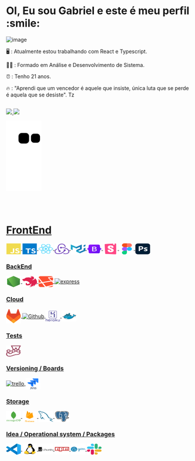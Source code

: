 <h1>OI, Eu sou Gabriel e este é meu perfil :smile:</h1>

![image](https://user-images.githubusercontent.com/59628974/130962551-4cdb3cc6-1fbe-4be5-a9b2-1c36d7bdce7a.png)

:desktop_computer: : Atualmente estou trabalhando com React e Typescript.

:man_student: : Formado em Análise e Desenvolvimento de Sistema.

:alarm_clock: : Tenho 21 anos.

:fire: : "Aprendi que um vencedor é aquele que insiste, única luta que se perde é aquela que se desiste". Tz

 ##

 <div>
  <a href="https://github.com/GabrielFayner">
  <img height="180em" src="https://github-readme-stats.vercel.app/api?username=GabrielFayner&show_icons=true&theme=blue-green&include_all_commits=true&count_private=true"/>
  <img height="180em" src="https://github-readme-stats.vercel.app/api/top-langs/?username=GabrielFayner&layout=compact&langs_count=7&theme=blue-green"/>
  
   ![Snake animation](https://github.com/GabrielFayner/GabrielFayner/blob/output/github-contribution-grid-snake.svg)
</div>

  ##
  
<div style="display: inline_block"><br>  
  <h1>FrontEnd</h1>
   <img align="center" alt="Js" height="30" width="40" src="https://raw.githubusercontent.com/devicons/devicon/master/icons/javascript/javascript-plain.svg"> 
   <img align="center" alt="Ts" height="30" width="40" src="https://raw.githubusercontent.com/devicons/devicon/master/icons/typescript/typescript-original.svg">
   <img align="center" alt="React" height="30" width="40" src="https://raw.githubusercontent.com/devicons/devicon/master/icons/react/react-original.svg">
   <img align="center" alt="Redux" height="30" width="40" src="https://raw.githubusercontent.com/devicons/devicon/master/icons/redux/redux-original.svg"> 
   <img align="center" alt="MaterialUI" height="30" width="40" src="https://raw.githubusercontent.com/devicons/devicon/master/icons/materialui/materialui-original.svg"> 
   <img align="center" alt="Bootstrap" height="30" width="40" src="https://raw.githubusercontent.com/devicons/devicon/master/icons/bootstrap/bootstrap-original.svg"> 
   <img align="center" alt="Storybook" height="30" width="40" src="https://raw.githubusercontent.com/devicons/devicon/master/icons/storybook/storybook-original.svg"> 
   <img align="center" alt="Figma" height="30" width="40" src="https://raw.githubusercontent.com/devicons/devicon/master/icons/figma/figma-original.svg">
   <img align="center" alt="Photoshop" height="30" width="40" src="https://raw.githubusercontent.com/devicons/devicon/master/icons/photoshop/photoshop-plain.svg">
  <h3>BackEnd</h3>
   <img align="center" alt="Node" height="30" width="40"  src="https://raw.githubusercontent.com/devicons/devicon/master/icons/nodejs/nodejs-original.svg">
   <img align="center" alt="NestJs" height="30" width="40" src="https://raw.githubusercontent.com/devicons/devicon/master/icons/nestjs/nestjs-plain.svg">     
   <img align="center" alt="Laravel" height="30" width="40" src="https://raw.githubusercontent.com/devicons/devicon/master/icons/laravel/laravel-plain.svg"> 
   <img align="center" alt="express" height="30" width="40" src="https://icongr.am/devicon/express-original.svg?size=145&color=b8dcff"> 
  <h3>Cloud</h3>
   <img align="center" alt="Gitlab" height="40" width="40" src="https://raw.githubusercontent.com/devicons/devicon/master/icons/gitlab/gitlab-original.svg">  
   <img align="center" alt="Github" height="30" width="40" src="https://icongr.am/devicon/git-plain-wordmark.svg?size=150&color=b8dcff"> 
   <img align="center" alt="Heroku" height="30" width="40" src="https://raw.githubusercontent.com/devicons/devicon/master/icons/heroku/heroku-original-wordmark.svg"> 
   <img align="center" alt="Docker" height="30" width="40" src="https://raw.githubusercontent.com/devicons/devicon/master/icons/docker/docker-original.svg">   
 <h3>Tests</h3>
  <img align="center" alt="Jest" height="30" width="40" src="https://raw.githubusercontent.com/devicons/devicon/master/icons/jest/jest-plain.svg">
 <h3>Versioning / Boards</h3>
  <img align="center" alt="trello" height="30" width="40" src="https://icongr.am/devicon/trello-plain.svg?size=145&color=b8dcff">
  <img align="center" alt="jira" height="30" width="40" src="https://raw.githubusercontent.com/devicons/devicon/master/icons/jira/jira-original-wordmark.svg">
 <h3>Storage</h3>
  <img align="center" alt="MongoDB" height="30" width="40" src="https://raw.githubusercontent.com/devicons/devicon/master/icons/mongodb/mongodb-plain-wordmark.svg">
  <img align="center" alt="Firebase" height="30" width="40" src="https://raw.githubusercontent.com/devicons/devicon/master/icons/firebase/firebase-plain-wordmark.svg"> 
  <img align="center" alt="Mysql" height="30" width="40" src="https://raw.githubusercontent.com/devicons/devicon/master/icons/mysql/mysql-original.svg"> 
  <img align="center" alt="Postgree" height="30" width="40" src="https://raw.githubusercontent.com/devicons/devicon/master/icons/postgresql/postgresql-original.svg"> 
 <h3>Idea / Operational system / Packages</h3>
  <img align="center" alt="VsCode" height="30" width="40" src="https://raw.githubusercontent.com/devicons/devicon/master/icons/vscode/vscode-original.svg"> 
 <img align="center" alt="Linux" height="30" width="40" src="https://raw.githubusercontent.com/devicons/devicon/master/icons/linux/linux-original.svg"> 
 <img align="center" alt="Ubuntu" height="30" width="40" src="https://raw.githubusercontent.com/devicons/devicon/master/icons/ubuntu/ubuntu-plain-wordmark.svg"> 
 <img align="center" alt="Npm" height="30" width="40" src="https://raw.githubusercontent.com/devicons/devicon/master/icons/npm/npm-original-wordmark.svg"> 
 <img align="center" alt="Yarn" height="30" width="40" src="https://raw.githubusercontent.com/devicons/devicon/master/icons/yarn/yarn-original-wordmark.svg"> 
 <img align="center" alt="Slack" height="30" width="40" src="https://raw.githubusercontent.com/devicons/devicon/master/icons/slack/slack-original.svg"> 
</div>
  
